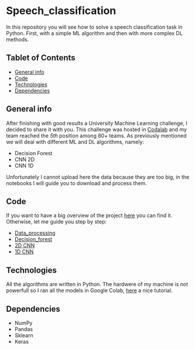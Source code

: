 # Speech_classification
In this repository you will see how to solve a speech classification task in Python. First, with a simple ML algorithm and then with more complex DL methods.

## Tablet of Contents
* [General info](#general-info)
* [Code](#code)
* [Technologies](#technologies)
* [Dependencies](#dependencies)

## General info
After finishing with good results a University Machine Learning challenge, I decided to share it with you. This challenge was hosted in [Codalab](https://codalab.org/) and my team reached the *5th* position among 80+ teams. As previously mentioned we will deal with different ML and DL algorithms, namely:

* Decision Forest
* CNN 2D
* CNN 1D

Unfortunately I cannot upload here the data because they are too big, in the notebooks I will guide you to download and process them. 

## Code
If you want to have a big overview of the project [here](https://nbviewer.jupyter.org/github/F-Lauria/Speech_classification/blob/master/code/Speech_recognizition.ipynb) you can find it. Otherwise, let me guide you step by step:

* [Data_processing](https://nbviewer.jupyter.org/github/F-Lauria/Speech_classification/blob/master/code/Data_processing.ipynb)
* [Decision_forest](https://nbviewer.jupyter.org/github/F-Lauria/Speech_classification/blob/master/code/Decision_forest.ipynb)
* [2D CNN](https://nbviewer.jupyter.org/github/F-Lauria/Speech_classification/blob/master/code/2D_CNN.ipynb)
* [1D CNN](https://nbviewer.jupyter.org/github/F-Lauria/Speech_classification/blob/master/code/1D_CNN.ipynb)

## Technologies

All the algorithms are written in Python. The hardwere of my machine is not powerfull so I ran all the models in Google Colab, [here](https://medium.com/better-programming/one-stop-guide-to-google-colab-d67c94d30516) a nice tutorial.

## Dependencies 

* NumPy
* Pandas
* Sklearn
* Keras

